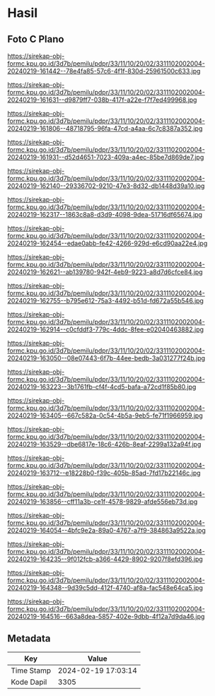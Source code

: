 # Hasil

## Foto C Plano

https://sirekap-obj-formc.kpu.go.id/3d7b/pemilu/pdpr/33/11/10/20/02/3311102002004-20240219-161442--78e4fa85-57c6-4f1f-830d-25961500c633.jpg

https://sirekap-obj-formc.kpu.go.id/3d7b/pemilu/pdpr/33/11/10/20/02/3311102002004-20240219-161631--d9879ff7-038b-417f-a22e-f7f7ed499968.jpg

https://sirekap-obj-formc.kpu.go.id/3d7b/pemilu/pdpr/33/11/10/20/02/3311102002004-20240219-161806--48718795-96fa-47cd-a4aa-6c7c8387a352.jpg

https://sirekap-obj-formc.kpu.go.id/3d7b/pemilu/pdpr/33/11/10/20/02/3311102002004-20240219-161931--d52d4651-7023-409a-a4ec-85be7d869de7.jpg

https://sirekap-obj-formc.kpu.go.id/3d7b/pemilu/pdpr/33/11/10/20/02/3311102002004-20240219-162140--29336702-9210-47e3-8d32-db1448d39a10.jpg

https://sirekap-obj-formc.kpu.go.id/3d7b/pemilu/pdpr/33/11/10/20/02/3311102002004-20240219-162317--1863c8a8-d3d9-4098-9dea-51716df65674.jpg

https://sirekap-obj-formc.kpu.go.id/3d7b/pemilu/pdpr/33/11/10/20/02/3311102002004-20240219-162454--edae0abb-fe42-4266-929d-e6cd90aa22e4.jpg

https://sirekap-obj-formc.kpu.go.id/3d7b/pemilu/pdpr/33/11/10/20/02/3311102002004-20240219-162621--ab139780-942f-4eb9-9223-a8d7d6cfce84.jpg

https://sirekap-obj-formc.kpu.go.id/3d7b/pemilu/pdpr/33/11/10/20/02/3311102002004-20240219-162755--b795e612-75a3-4492-b51d-fd672a55b546.jpg

https://sirekap-obj-formc.kpu.go.id/3d7b/pemilu/pdpr/33/11/10/20/02/3311102002004-20240219-162914--c0cfddf3-779c-4ddc-8fee-e02040463882.jpg

https://sirekap-obj-formc.kpu.go.id/3d7b/pemilu/pdpr/33/11/10/20/02/3311102002004-20240219-163050--08e07443-6f7b-44ee-bedb-3a031277f24b.jpg

https://sirekap-obj-formc.kpu.go.id/3d7b/pemilu/pdpr/33/11/10/20/02/3311102002004-20240219-163223--3b1761fb-cf4f-4cd5-bafa-a72cd1f85b80.jpg

https://sirekap-obj-formc.kpu.go.id/3d7b/pemilu/pdpr/33/11/10/20/02/3311102002004-20240219-163405--667c582a-0c54-4b5a-9eb5-fe71f1966959.jpg

https://sirekap-obj-formc.kpu.go.id/3d7b/pemilu/pdpr/33/11/10/20/02/3311102002004-20240219-163529--dbe6817e-18c6-426b-8eaf-2299a132a94f.jpg

https://sirekap-obj-formc.kpu.go.id/3d7b/pemilu/pdpr/33/11/10/20/02/3311102002004-20240219-163712--e18228b0-f39c-405b-85ad-7fd17b22146c.jpg

https://sirekap-obj-formc.kpu.go.id/3d7b/pemilu/pdpr/33/11/10/20/02/3311102002004-20240219-163856--cff11a3b-ce1f-4578-9829-afde556eb73d.jpg

https://sirekap-obj-formc.kpu.go.id/3d7b/pemilu/pdpr/33/11/10/20/02/3311102002004-20240219-164054--4bfc9e2a-89a0-4767-a7f9-384863a9522a.jpg

https://sirekap-obj-formc.kpu.go.id/3d7b/pemilu/pdpr/33/11/10/20/02/3311102002004-20240219-164235--9f012fcb-a366-4429-8902-9207f8efd396.jpg

https://sirekap-obj-formc.kpu.go.id/3d7b/pemilu/pdpr/33/11/10/20/02/3311102002004-20240219-164348--9d39c5dd-412f-4740-af8a-fac548e64ca5.jpg

https://sirekap-obj-formc.kpu.go.id/3d7b/pemilu/pdpr/33/11/10/20/02/3311102002004-20240219-164516--663a8dea-5857-402e-9dbb-4f12a7d9da46.jpg


## Metadata

| Key        | Value               |
| ---------- | ------------------- |
| Time Stamp | 2024-02-19 17:03:14 |
| Kode Dapil | 3305                |



